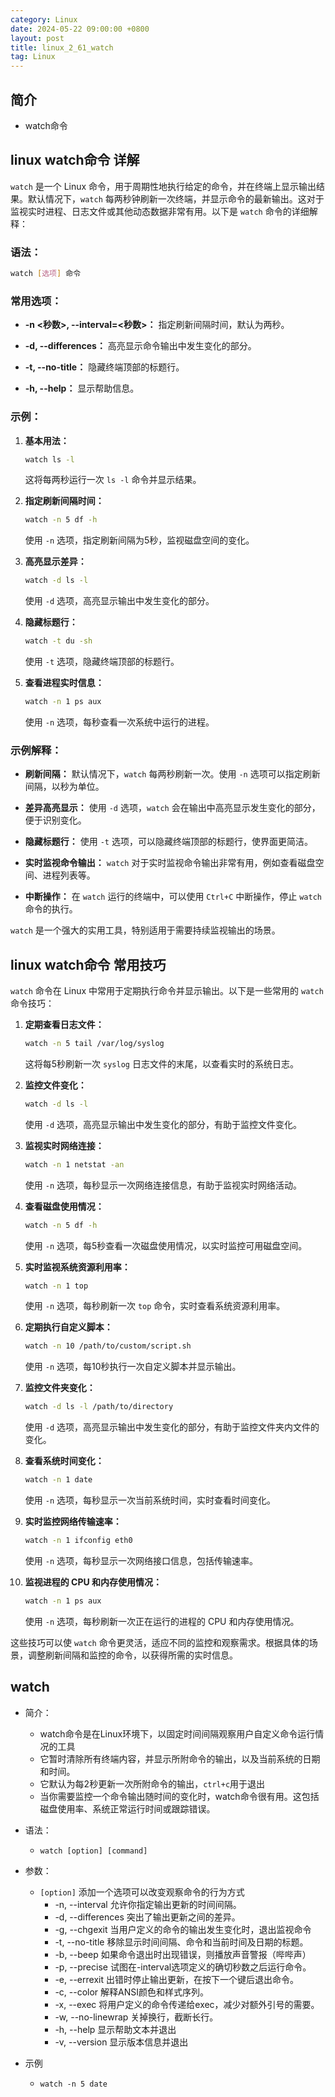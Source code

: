 ```yaml
---
category: Linux
date: 2024-05-22 09:00:00 +0800
layout: post
title: linux_2_61_watch
tag: Linux
---
```

## 简介

+ watch命令

## linux watch命令 详解

`watch` 是一个 Linux 命令，用于周期性地执行给定的命令，并在终端上显示输出结果。默认情况下，`watch` 每两秒钟刷新一次终端，并显示命令的最新输出。这对于监视实时进程、日志文件或其他动态数据非常有用。以下是 `watch` 命令的详细解释：

### 语法：

```bash
watch [选项] 命令
```

### 常用选项：

- **-n \<秒数\>, --interval=\<秒数\>：** 指定刷新间隔时间，默认为两秒。

- **-d, --differences：** 高亮显示命令输出中发生变化的部分。

- **-t, --no-title：** 隐藏终端顶部的标题行。

- **-h, --help：** 显示帮助信息。

### 示例：

1. **基本用法：**
   ```bash
   watch ls -l
   ```
   这将每两秒运行一次 `ls -l` 命令并显示结果。

2. **指定刷新间隔时间：**
   ```bash
   watch -n 5 df -h
   ```
   使用 `-n` 选项，指定刷新间隔为5秒，监视磁盘空间的变化。

3. **高亮显示差异：**
   ```bash
   watch -d ls -l
   ```
   使用 `-d` 选项，高亮显示输出中发生变化的部分。

4. **隐藏标题行：**
   ```bash
   watch -t du -sh
   ```
   使用 `-t` 选项，隐藏终端顶部的标题行。

5. **查看进程实时信息：**
   ```bash
   watch -n 1 ps aux
   ```
   使用 `-n` 选项，每秒查看一次系统中运行的进程。

### 示例解释：

- **刷新间隔：** 默认情况下，`watch` 每两秒刷新一次。使用 `-n` 选项可以指定刷新间隔，以秒为单位。

- **差异高亮显示：** 使用 `-d` 选项，`watch` 会在输出中高亮显示发生变化的部分，便于识别变化。

- **隐藏标题行：** 使用 `-t` 选项，可以隐藏终端顶部的标题行，使界面更简洁。

- **实时监视命令输出：** `watch` 对于实时监视命令输出非常有用，例如查看磁盘空间、进程列表等。

- **中断操作：** 在 `watch` 运行的终端中，可以使用 `Ctrl+C` 中断操作，停止 `watch` 命令的执行。

`watch` 是一个强大的实用工具，特别适用于需要持续监视输出的场景。

## linux watch命令 常用技巧

`watch` 命令在 Linux 中常用于定期执行命令并显示输出。以下是一些常用的 `watch` 命令技巧：

1. **定期查看日志文件：**
   ```bash
   watch -n 5 tail /var/log/syslog
   ```
   这将每5秒刷新一次 `syslog` 日志文件的末尾，以查看实时的系统日志。

2. **监控文件变化：**
   ```bash
   watch -d ls -l
   ```
   使用 `-d` 选项，高亮显示输出中发生变化的部分，有助于监控文件变化。

3. **监视实时网络连接：**
   ```bash
   watch -n 1 netstat -an
   ```
   使用 `-n` 选项，每秒显示一次网络连接信息，有助于监视实时网络活动。

4. **查看磁盘使用情况：**
   ```bash
   watch -n 5 df -h
   ```
   使用 `-n` 选项，每5秒查看一次磁盘使用情况，以实时监控可用磁盘空间。

5. **实时监视系统资源利用率：**
   ```bash
   watch -n 1 top
   ```
   使用 `-n` 选项，每秒刷新一次 `top` 命令，实时查看系统资源利用率。

6. **定期执行自定义脚本：**
   ```bash
   watch -n 10 /path/to/custom/script.sh
   ```
   使用 `-n` 选项，每10秒执行一次自定义脚本并显示输出。

7. **监控文件夹变化：**
   ```bash
   watch -d ls -l /path/to/directory
   ```
   使用 `-d` 选项，高亮显示输出中发生变化的部分，有助于监控文件夹内文件的变化。

8. **查看系统时间变化：**
   ```bash
   watch -n 1 date
   ```
   使用 `-n` 选项，每秒显示一次当前系统时间，实时查看时间变化。

9. **实时监控网络传输速率：**
   ```bash
   watch -n 1 ifconfig eth0
   ```
   使用 `-n` 选项，每秒显示一次网络接口信息，包括传输速率。

10. **监视进程的 CPU 和内存使用情况：**
    ```bash
    watch -n 1 ps aux
    ```
    使用 `-n` 选项，每秒刷新一次正在运行的进程的 CPU 和内存使用情况。

这些技巧可以使 `watch` 命令更灵活，适应不同的监控和观察需求。根据具体的场景，调整刷新间隔和监控的命令，以获得所需的实时信息。

## watch

+ 简介：
  + watch命令是在Linux环境下，以固定时间间隔观察用户自定义命令运行情况的工具
  + 它暂时清除所有终端内容，并显示所附命令的输出，以及当前系统的日期和时间。
  + 它默认为每2秒更新一次所附命令的输出，`ctrl+c`用于退出
  + 当你需要监控一个命令输出随时间的变化时，watch命令很有用。这包括磁盘使用率、系统正常运行时间或跟踪错误。

+ 语法：
  + `watch [option] [command]`

+ 参数：
  + `[option]`  添加一个选项可以改变观察命令的行为方式
    + -n, --interval  允许你指定输出更新的时间间隔。
    + -d, --differences  突出了输出更新之间的差异。
    + -g, --chgexit  当用户定义的命令的输出发生变化时，退出监视命令
    + -t, --no-title  移除显示时间间隔、命令和当前时间及日期的标题。
    + -b, --beep  如果命令退出时出现错误，则播放声音警报（哔哔声）
    + -p, --precise  试图在-interval选项定义的确切秒数之后运行命令。
    + -e, --errexit  出错时停止输出更新，在按下一个键后退出命令。
    + -c, --color  解释ANSI颜色和样式序列。
    + -x, --exec  将用户定义的命令传递给exec，减少对额外引号的需要。
    + -w, --no-linewrap  关掉换行，截断长行。
    + -h, --help  显示帮助文本并退出
    + -v, --version  显示版本信息并退出

+ 示例
  + `watch -n 5 date`